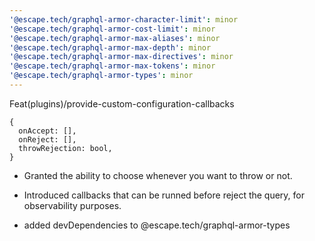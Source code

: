 ```yaml
---
'@escape.tech/graphql-armor-character-limit': minor
'@escape.tech/graphql-armor-cost-limit': minor
'@escape.tech/graphql-armor-max-aliases': minor
'@escape.tech/graphql-armor-max-depth': minor
'@escape.tech/graphql-armor-max-directives': minor
'@escape.tech/graphql-armor-max-tokens': minor
'@escape.tech/graphql-armor-types': minor
---
```


Feat(plugins)/provide-custom-configuration-callbacks

```
{
  onAccept: [],
  onReject: [],
  throwRejection: bool,
}
```

- Granted the ability to choose whenever you want to throw or not.
- Introduced callbacks that can be runned before reject the query, for observability purposes.

- added devDependencies to @escape.tech/graphql-armor-types
